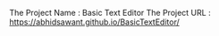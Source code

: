 The Project Name : Basic Text Editor
The Project URL : https://abhidsawant.github.io/BasicTextEditor/ 
